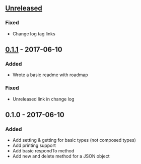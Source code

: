 ## [Unreleased]
### Fixed
- Change log tag links

## [0.1.1] - 2017-06-10
### Added
- Wrote a basic readme with roadmap

### Fixed
- Unreleased link in change log

## 0.1.0 - 2017-06-10
### Added
- Add setting & getting for basic types (not composed types)
- Add printing support
- Add basic respondTo method
- Add new and delete method for a JSON object

[Unreleased]: https://github.com/MadcapJake/citrine-json/compare/0.1.1...HEAD
[0.1.1]: https://github.com/MadcapJake/citrine-json/compare/0.1.0...0.1.1

